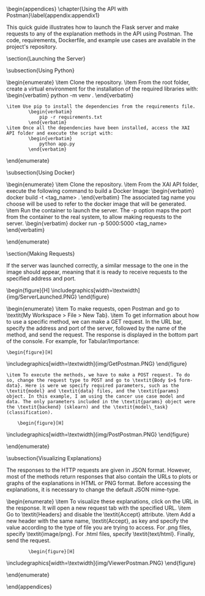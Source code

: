 \begin{appendices}
\chapter{Using the API with Postman}\label{appendix:appendix1}

This quick guide illustrates how to launch the Flask server and make requests to any of the explanation methods in the API using Postman. The code, requirements, Dockerfile, and example use cases are available in the project's repository.

\section{Launching the Server}

\subsection{Using Python}

\begin{enumerate}
    \item Clone the repository.
    \item From the root folder, create a virtual environment for the installation of the required libraries with:
            \begin{verbatim}
                python -m venv .
            \end{verbatim}
    
    \item Use pip to install the dependencies from the requirements file.
            \begin{verbatim}
                pip -r requirements.txt
            \end{verbatim}
    \item Once all the dependencies have been installed, access the XAI API folder and execute the script with:
            \begin{verbatim}
                python app.py
            \end{verbatim}
    
\end{enumerate}


\subsection{Using Docker}

\begin{enumerate}
    \item Clone the repository.
    \item From the XAI API folder, execute the following command to build a Docker Image:
            \begin{verbatim}
                docker build -t <tag_name> .
            \end{verbatim}
        The associated tag name you choose will be used to refer to the docker image that will be generated.
    \item Run the container to launch the server. The -p option maps the port from the container to the real system, to allow making requests to the server.
            \begin{verbatim}
                docker run -p 5000:5000 <tag_name>
            \end{verbatim}
    
\end{enumerate}

\section{Making Requests}

If the server was launched correctly, a similar message to the one in the image should appear, meaning that it is ready to receive requests to the specified address and port.

\begin{figure}[H]
\includegraphics[width=\textwidth]{img/ServerLaunched.PNG}
\end{figure}

\begin{enumerate}
    \item To make requests, open Postman and go to \textit{My Workspace $>$ File $>$ New Tab}.
    \item To get information about how to use a specific method, we can make a GET request. In the URL bar, specify the address and port of the server, followed by the name of the method, and send the request. The response is displayed in the bottom part of the console. For example, for Tabular/Importance:
    
    \begin{figure}[H]
\includegraphics[width=\textwidth]{img/GetPostman.PNG}
\end{figure}
    
    \item To execute the methods, we have to make a POST request. To do so, change the request type to POST and go to \textit{Body $>$ form-data}. Here is were we specify required parameters, such as the \textit{model} and \textit{data} files, and the \textit{params} object. In this example, I am using the cancer use case model and data. The only parameters included in the \textit{params} object were the \textit{backend} (sklearn) and the \textit{model\_task} (classification).
    
        \begin{figure}[H]
\includegraphics[width=\textwidth]{img/PostPostman.PNG}
\end{figure}
    
\end{enumerate}

\subsection{Visualizing Explanations}

The responses to the HTTP requests are given in JSON format. However, most of the methods return responses that also contain the URLs to plots or graphs of the explanations in HTML or PNG format. Before accessing the explanations, it is necessary to change the default JSON mime-type.

\begin{enumerate}
    \item To visualize these explanations, click on the URL in the response. It will open a new request tab with the specified URL.
    \item Go to \textit{Headers} and disable the \textit{Accept} attribute.
    \item Add a new header with the same name, \textit{Accept}, as key and specify the value according to the type of file you are trying to access. For .png files, specify \textit{image/png}. For .html files, specify \textit{text/html}. Finally, send the request.
    
            \begin{figure}[H]
\includegraphics[width=\textwidth]{img/ViewerPostman.PNG}
\end{figure}
    
    
    
    
    
\end{enumerate}



\end{appendices}
